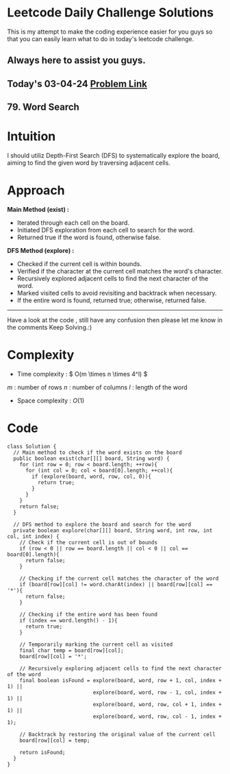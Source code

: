 # Leetcode Daily Challenge Solutions

This is my attempt to make the coding experience easier for you guys so that you can easily learn what to do in today's leetcode challenge.

## Always here to assist you guys.

## Today's 03-04-24 [Problem Link](https://leetcode.com/problems/word-search/description/?envType=daily-question&envId=2024-04-03)
## 79. Word Search

# Intuition
<!-- Describe your first thoughts on how to solve this problem. -->
I should utiliz Depth-First Search (DFS) to systematically explore the board, aiming to find the given word by traversing adjacent cells.

# Approach
<!-- Describe your approach to solving the problem. -->

**Main Method (exist) :**
- Iterated through each cell on the board.
- Initiated DFS exploration from each cell to search for the word.
- Returned true if the word is found, otherwise false.

**DFS Method (explore) :**
- Checked if the current cell is within bounds.
- Verified if the character at the current cell matches the word's character.
- Recursively explored adjacent cells to find the next character of the word.
- Marked visited cells to avoid revisiting and backtrack when necessary.
- If the entire word is found, returned true; otherwise, returned false.
     
--- 
Have a look at the code , still have any confusion then please let me know in the comments
Keep Solving.:)
# Complexity
- Time complexity : $ O(m \times n \times 4^l) $
<!-- Add your time complexity here, e.g. $$O(n)$$ -->
$m$ : number of rows
$n$ : number of columns
$l$ : length of the word
- Space complexity : $O(1)$
<!-- Add your space complexity here, e.g. $$O(n)$$ -->

# Code
```
class Solution {
  // Main method to check if the word exists on the board
  public boolean exist(char[][] board, String word) {
    for (int row = 0; row < board.length; ++row){
      for (int col = 0; col < board[0].length; ++col){
        if (explore(board, word, row, col, 0)){
          return true;
        }
      }
    }
    return false;
  }

  // DFS method to explore the board and search for the word
  private boolean explore(char[][] board, String word, int row, int col, int index) {
    // Check if the current cell is out of bounds
    if (row < 0 || row == board.length || col < 0 || col == board[0].length){
      return false;
    }
    
    // Checking if the current cell matches the character of the word
    if (board[row][col] != word.charAt(index) || board[row][col] == '*'){
      return false;
    }
    
    // Checking if the entire word has been found
    if (index == word.length() - 1){
      return true;
    }

    // Temporarily marking the current cell as visited
    final char temp = board[row][col];
    board[row][col] = '*';

    // Recursively exploring adjacent cells to find the next character of the word
    final boolean isFound = explore(board, word, row + 1, col, index + 1) || 
                            explore(board, word, row - 1, col, index + 1) || 
                            explore(board, word, row, col + 1, index + 1) || 
                            explore(board, word, row, col - 1, index + 1);
    
    // Backtrack by restoring the original value of the current cell
    board[row][col] = temp;

    return isFound;
  }
}
```